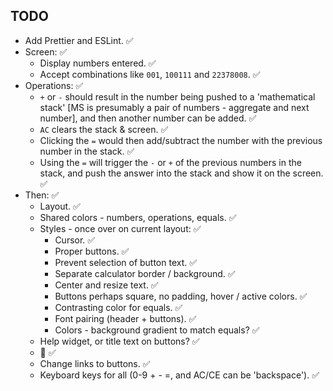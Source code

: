 ## TODO

- Add Prettier and ESLint. ✅
- Screen: ✅
  - Display numbers entered. ✅
  - Accept combinations like `001`, `100111` and `22378008`. ✅
- Operations: ✅
  - `+` or `-` should result in the number being pushed to a 'mathematical stack' [MS is presumably a pair of numbers - aggregate and next number], and then another number can be added. ✅
  - `AC` clears the stack & screen. ✅
  - Clicking the `=` would then add/subtract the number with the previous number in the stack. ✅
  - Using the `=` will trigger the `-` or `+` of the previous numbers in the stack, and push the answer into the stack and show it on the screen. ✅
- Then: ✅
  - Layout. ✅
  - Shared colors - numbers, operations, equals. ✅
  - Styles - once over on current layout: ✅
    - Cursor. ✅
    - Proper buttons. ✅
    - Prevent selection of button text. ✅
    - Separate calculator border / background. ✅
    - Center and resize text. ✅
    - Buttons perhaps square, no padding, hover / active colors. ✅
    - Contrasting color for equals. ✅
    - Font pairing (header + buttons). ✅
    - Colors - background gradient to match equals? ✅
  - Help widget, or title text on buttons? ✅
  - 🥚 ✅
  - Change links to buttons. ✅
  - Keyboard keys for all (0-9 + - =, and AC/CE can be 'backspace'). ✅
